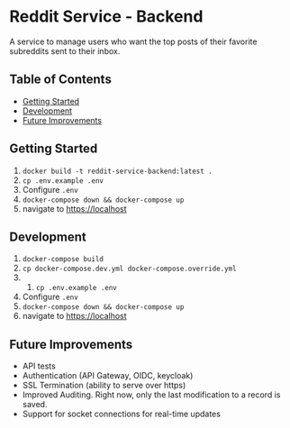 # Reddit Service - Backend <!-- omit in toc -->

A service to manage users who want the top posts of their favorite subreddits sent to their inbox.


## Table of Contents <!-- omit in toc -->

- [Getting Started](#getting-started)
- [Development](#development)
- [Future Improvements](#future-improvements)


## Getting Started

1. `docker build -t reddit-service-backend:latest .`
1. `cp .env.example .env`
1. Configure `.env`
1. `docker-compose down && docker-compose up`
1. navigate to [https://localhost](http://localhost)


## Development

1. `docker-compose build`
1. `cp docker-compose.dev.yml docker-compose.override.yml`
1. 1. `cp .env.example .env`
1. Configure `.env`
1. `docker-compose down && docker-compose up`
1. navigate to [https://localhost](http://localhost)

## Future Improvements

* API tests
* Authentication (API Gateway, OIDC, keycloak)
* SSL Termination (ability to serve over https)
* Improved Auditing.  Right now, only the last modification to a record is saved.
* Support for socket connections for real-time updates
